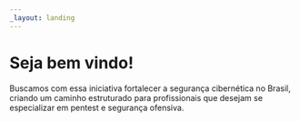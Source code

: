 ```yaml
---
_layout: landing
---
```


# Seja bem vindo!
Buscamos com essa iniciativa fortalecer a segurança cibernética no Brasil, criando um caminho estruturado para profissionais 
que desejam se especializar em pentest e segurança ofensiva.
